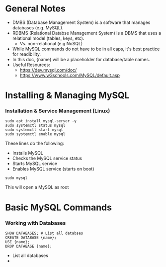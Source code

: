 # General Notes

- DMBS (Database Management System) is a software that manages databases (e.g. MySQL).
- RDBMS (Relational Databse Management System) is a DBMS that uses a relational model (tables, keys, etc).
  - Vs. non-relational (e.g NoSQL)
- While MySQL commands do not have to be in all caps, it's best practice for readibility.
- In this doc, {name} will be a placeholder for database/table names. 
- Useful Resources:
  - https://dev.mysql.com/doc/
  - https://www.w3schools.com/MySQL/default.asp

# Installing & Managing MySQL

### Installation & Service Management (Linux)
```
sudo apt install mysql-server -y
sudo systemctl status mysql
sudo systemctl start mysql
sudo systemctl enable mysql
```
These lines do the following:
- Installs MySQL
- Checks the MySQL service status
- Starts MySQL service
- Enables MySQL service (starts on boot)

```
sudo mysql
```
This will open a MySQL as root

# Basic MySQL Commands

### Working with Databases
```
SHOW DATABASES; # List all databses
CREATE DATABASE {name};
USE {name};
DROP DATABASE {name};
```
- List all databases
- 



